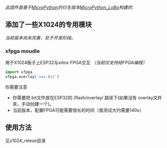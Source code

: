 *此固件是基于[MicroPython](https://micropython.org)的衍生版本[MicroPython_LoBo](https://github.com/loboris/MicroPython_ESP32_psRAM_LoBo)构建的.*

## 添加了一些X1024的专用模块
*当前版本尚未完善，处于开发阶段。*
### xfpga moudle
用于X1024板子上ESP32与xilinx FPGA交互 *（当前仅支持给FPGA编程）*

```python
import xfpga
xfpga.overlay('xxx.bit')
```
你需要注意
* 你需要把.bit文件放在ESP32的 /flash/overlay/ 路径下(如果没有 overlay文件夹，手动创建一个)。
* 当前版本，配置FPGA可能需要很长的时间（我测试大约需要140s）


## 使用方法
见x1024_relese目录

